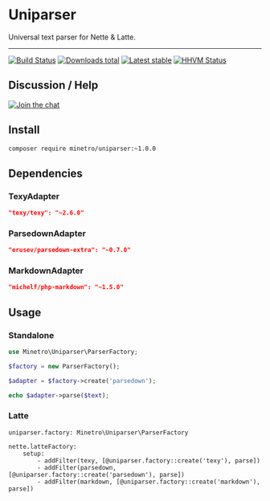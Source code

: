 # Uniparser

Universal text parser for Nette & Latte.

-----

[![Build Status](https://img.shields.io/travis/minetro/uniparser.svg?style=flat-square)](https://travis-ci.org/minetro/uniparser)
[![Downloads total](https://img.shields.io/packagist/dt/minetro/uniparser.svg?style=flat-square)](https://packagist.org/packages/minetro/uniparser)
[![Latest stable](https://img.shields.io/packagist/v/minetro/uniparser.svg?style=flat-square)](https://packagist.org/packages/minetro/uniparser)
[![HHVM Status](https://img.shields.io/hhvm/minetro/uniparser.svg?style=flat-square)](http://hhvm.h4cc.de/package/minetro/uniparser)

## Discussion / Help

[![Join the chat](https://img.shields.io/gitter/room/minetro/nette.svg?style=flat-square)](https://gitter.im/minetro/nette?utm_source=badge&utm_medium=badge&utm_campaign=pr-badge&utm_content=badge)

## Install

```bash
composer require minetro/uniparser:~1.0.0
```

## Dependencies

### TexyAdapter
```json
"texy/texy": "~2.6.0"
```

### ParsedownAdapter
```json
"erusev/parsedown-extra": "~0.7.0"
```

### MarkdownAdapter
```json
"michelf/php-markdown": "~1.5.0"
```

## Usage

### Standalone

```php
use Minetro\Uniparser\ParserFactory;

$factory = new ParserFactory();

$adapter = $factory->create('parsedown');

echo $adapter->parse($text);
```

### Latte

```neon
uniparser.factory: Minetro\Uniparser\ParserFactory

nette.latteFactory:
	setup:
		- addFilter(texy, [@uniparser.factory::create('texy'), parse])
		- addFilter(parsedown, [@uniparser.factory::create('parsedown'), parse])
		- addFilter(markdown, [@uniparser.factory::create('markdown'), parse])
```
